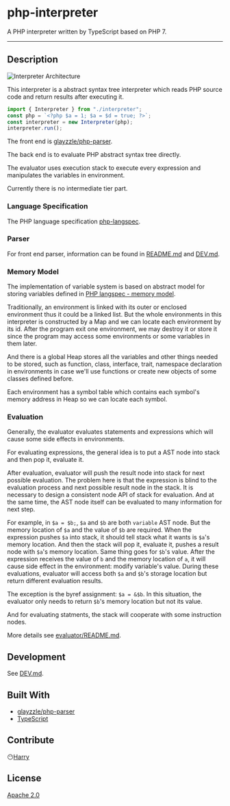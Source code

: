 # php-interpreter
A PHP interpreter written by TypeScript based on PHP 7.

---

## Description

![Interpreter Architecture](https://i.imgur.com/IyAW0Ht.png)

This interpreter is a abstract syntax tree interpreter which reads PHP source code and return results after executing it.
```typescript
import { Interpreter } from "./interpreter";
const php = `<?php $a = 1; $a = $d = true; ?>`;
const interpreter = new Interpreter(php);
interpreter.run();
```

The front end is [glayzzle/php-parser](https://github.com/glayzzle/php-parser).

The back end is to evaluate PHP abstract syntax tree directly.

The evaluator uses execution stack to execute every expression and manipulates the variables in environment.

Currently there is no intermediate tier part.

### Language Specification
The PHP language specification [php-langspec](https://github.com/php/php-langspec/blob/master/spec).

### Parser
For front end parser, information can be found in [README.md](https://github.com/tharzen/php-parser/blob/master/README.md) and [DEV.md](https://github.com/tharzen/php-parser/blob/master/plugin/DEV.md).

### Memory Model 
The implementation of variable system is based on abstract model for storing variables defined in [PHP langspec - memory model](https://github.com/php/php-langspec/blob/master/spec/04-basic-concepts.md#the-memory-model).

Traditionally, an environment is linked with its outer or enclosed environment thus it could be a linked list. But the whole environments in this interpreter is constructed by a Map and we can locate each environment by its id. After the program exit one environment, we may destroy it or store it since the program may access some environments or some variables in them later.

And there is a global Heap stores all the variables and other things needed to be stored, such as function, class, interface, trait, namespace declaration in environments in case we'll use functions or create new objects of some classes defined before.

Each environment has a symbol table which contains each symbol's memory address in Heap so we can locate each symbol.

### Evaluation
Generally, the evaluator evaluates statements and expressions which will cause some side effects in environments.

For evaluating expressions, the general idea is to put a AST node into stack and then pop it, evaluate it. 

After evaluation, evaluator will push the result node into stack for next possible evaluation. The problem here is that the expression is blind to the evaluation process and next possible result node in the stack. It is necessary to design a consistent node API of stack for evaluation. And at the same time, the AST node itself can be evaluated to many information for next step.

For example, in `$a = $b;`, `$a` and `$b` are both `variable` AST node. But the memory location of `$a` and the value of `$b` are required. When the expression pushes `$a` into stack, it should tell stack what it wants is `$a`'s memory location. And then the stack will pop it, evaluate it, pushes a result node with `$a`'s memory location. Same thing goes for `$b`'s value. After the expression receives the value of `b` and the memory location of `a`, it will cause side effect in the environment: modify variable's value. During these evaluations, evaluator will access both `$a` and `$b`'s storage location but return different evaluation results.

The exception is the byref assignment: `$a = &$b`. In this situation, the evaluator only needs to return `$b`'s memory location but not its value.

And for evaluating statments, the stack will cooperate with some instruction nodes.

More details see [evaluator/README.md](https://github.com/tharzen/php-interpreter/blob/master/src/interpreter/evaluator/README.md).

## Development

See [DEV.md](https://github.com/tharzen/php-interpreter/blob/master/DEV.md).

## Built With
- [glayzzle/php-parser](https://github.com/glayzzle/php-parser/)
- [TypeScript](https://www.typescriptlang.org/index.html)

## Contribute
😶[Harry](https://github.com/eou)

## License
[Apache 2.0](https://www.apache.org/licenses/LICENSE-2.0)
